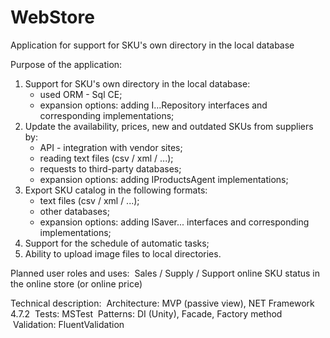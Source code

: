 # WebStore
Application for support for SKU's own directory in the local database

Purpose of the application:
1. Support for SKU's own directory in the local database:
   - used ORM - Sql CE;
   - expansion options: adding I...Repository interfaces and corresponding implementations;
2. Update the availability, prices, new and outdated SKUs from suppliers by:
   - API - integration with vendor sites;
   - reading text files (csv / xml / ...);
   - requests to third-party databases;
   - expansion options: adding IProductsAgent implementations;
3. Export SKU catalog in the following formats:
   - text files (csv / xml / ...);
   - other databases;
   - expansion options: adding ISaver... interfaces and corresponding implementations;
4. Support for the schedule of automatic tasks;
5. Ability to upload image files to local directories.

Planned user roles and uses:
 Sales / Supply / Support online SKU status in the online store (or online price)

Technical description:
 Architecture: MVP (passive view), NET Framework 4.7.2
 Tests: MSTest
 Patterns: DI (Unity), Facade, Factory method
 Validation: FluentValidation
